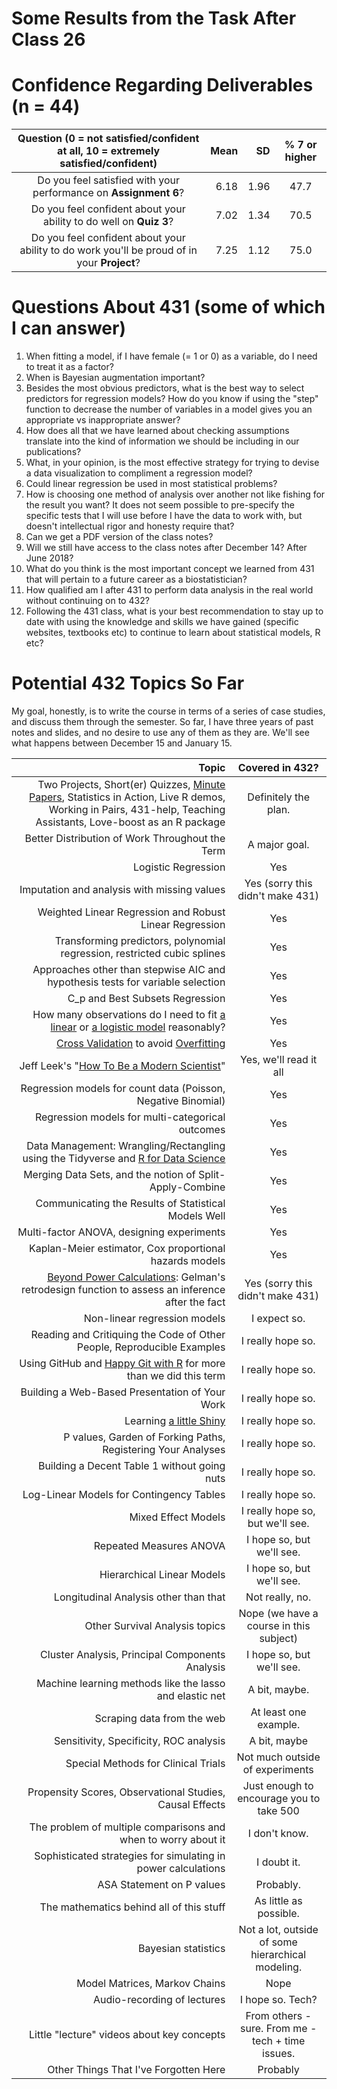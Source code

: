# Some Results from the Task After Class 26

# Confidence Regarding Deliverables (n = 44)

Question (0 = not satisfied/confident at all, 10 = extremely satisfied/confident) | Mean | SD | % 7 or higher
:-----------------------------------------------------------------------------------: | -----: | -----: | :----:
Do you feel satisfied with your performance on **Assignment 6**? | 6.18 | 1.96 | 47.7
Do you feel confident about your ability to do well on **Quiz 3**? | 7.02 | 1.34 | 70.5
Do you feel confident about your ability to do work you'll be proud of in your **Project**? | 7.25 | 1.12 | 75.0

# Questions About 431 (some of which I can answer)

1. When fitting a model, if I have female (= 1 or 0) as a variable, do I need to treat it as a factor?
2. When is Bayesian augmentation important?
3. Besides the most obvious predictors, what is the best way to select predictors for regression models? How do you know if using the "step" function to decrease the number of variables in a model gives you an appropriate vs inappropriate answer?
4. How does all that we have learned about checking assumptions translate into the kind of information we should be including in our publications?
5. What, in your opinion, is the most effective strategy for trying to devise a data visualization to compliment a regression model?
6. Could linear regression be used in most statistical problems?
7. How is choosing one method of analysis over another not like fishing for the result you want?  It does not seem possible to pre-specify the specific tests that I will use before I have the data to work with, but doesn't intellectual rigor and honesty require that?
8. Can we get a PDF version of the class notes?
9. Will we still have access to the class notes after December 14? After June 2018?
10. What do you think is the most important concept we learned from 431 that will pertain to a future career as a biostatistician?
11. How qualified am I after 431 to perform data analysis in the real world without continuing on to 432?
12. Following the 431 class, what is your best recommendation to stay up to date with using the knowledge and skills we have gained (specific websites, textbooks etc) to continue to learn about statistical models, R etc?

# Potential 432 Topics So Far

My goal, honestly, is to write the course in terms of a series of case studies, and discuss them through the semester. So far, I have three years of past notes and slides, and no desire to use any of them as they are. We'll see what happens between December 15 and January 15.

Topic | Covered in 432?
-----------------------------------------------------------------------: | :---------------:
Two Projects, Short(er) Quizzes, [Minute Papers](http://oncourseworkshop.com/self-awareness/one-minute-paper/), Statistics in Action, Live R demos, Working in Pairs, 431-help, Teaching Assistants, Love-boost as an R package | Definitely the plan.
Better Distribution of Work Throughout the Term | A major goal.
Logistic Regression | Yes
Imputation and analysis with missing values | Yes (sorry this didn't make 431)
Weighted Linear Regression and Robust Linear Regression | Yes
Transforming predictors, polynomial regression, restricted cubic splines | Yes
Approaches other than stepwise AIC and hypothesis tests for variable selection | Yes
C_p and Best Subsets Regression | Yes
How many observations do I need to fit [a linear](https://www.sciencedirect.com/science/article/pii/S0895435615000141) or [a logistic model](https://twitter.com/f2harrell/status/936230071219707913) reasonably? | Yes
[Cross Validation](https://www.youtube.com/watch?v=OwPQHmiJURI) to avoid [Overfitting](https://www.youtube.com/watch?v=CmEqvD_ov2o) | Yes
Jeff Leek's "[How To Be a Modern Scientist](https://leanpub.com/modernscientist)" | Yes, we'll read it all
Regression models for count data (Poisson, Negative Binomial) | Yes
Regression models for multi-categorical outcomes | Yes
Data Management: Wrangling/Rectangling using the Tidyverse and [R for Data Science](http://r4ds.had.co.nz/) | Yes
Merging Data Sets, and the notion of Split-Apply-Combine | Yes
Communicating the Results of Statistical Models Well | Yes
Multi-factor ANOVA, designing experiments | Yes
Kaplan-Meier estimator, Cox proportional hazards models | Yes
[Beyond Power Calculations](http://www.stat.columbia.edu/~gelman/research/published/retropower_final.pdf): Gelman's retrodesign function to assess an inference after the fact | Yes (sorry this didn't make 431)
Non-linear regression models | I expect so.
Reading and Critiquing the Code of Other People, Reproducible Examples | I really hope so.
Using GitHub and [Happy Git with R](http://happygitwithr.com/) for more than we did this term | I really hope so.
Building a Web-Based Presentation of Your Work | I really hope so.
Learning [a little Shiny](https://shiny.rstudio.com/) | I really hope so.
P values, Garden of Forking Paths, Registering Your Analyses | I really hope so.
Building a Decent Table 1 without going nuts | I really hope so.
Log-Linear Models for Contingency Tables | I really hope so.
Mixed Effect Models | I really hope so, but we'll see.
Repeated Measures ANOVA | I hope so, but we'll see.
Hierarchical Linear Models | I hope so, but we'll see.
Longitudinal Analysis other than that | Not really, no.
Other Survival Analysis topics | Nope (we have a course in this subject)
Cluster Analysis, Principal Components Analysis | I hope so, but we'll see.
Machine learning methods like the lasso and elastic net | A bit, maybe.
Scraping data from the web | At least one example.
Sensitivity, Specificity, ROC analysis | A bit, maybe
Special Methods for Clinical Trials | Not much outside of experiments
Propensity Scores, Observational Studies, Causal Effects | Just enough to encourage you to take 500
The problem of multiple comparisons and when to worry about it | I don't know.
Sophisticated strategies for simulating in power calculations | I doubt it.
ASA Statement on P values | Probably.
The mathematics behind all of this stuff | As little as possible.
Bayesian statistics | Not a lot, outside of some hierarchical modeling.
Model Matrices, Markov Chains | Nope
Audio-recording of lectures | I hope so. Tech?
Little "lecture" videos about key concepts | From others - sure. From me - tech + time issues.
Other Things That I've Forgotten Here | Probably
